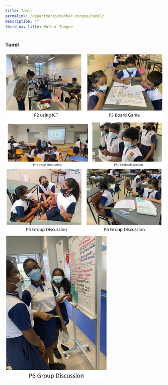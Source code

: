 ```yaml
---
title: Tamil
permalink: /departments/mother-tongue/tamil/
description: ""
third_nav_title: Mother Tongue
---
```

### **Tamil**

![](/images/tamil%201.jpg)
![](/images/tamil%202.jpg)
![](/images/tamil%203.jpg)
![](/images/tamil%204.jpg)